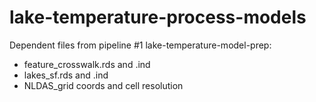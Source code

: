 # lake-temperature-process-models

Dependent files from pipeline #1 lake-temperature-model-prep:
  -  feature_crosswalk.rds and .ind 
  -  lakes_sf.rds and .ind
  -  NLDAS_grid coords and cell resolution  
